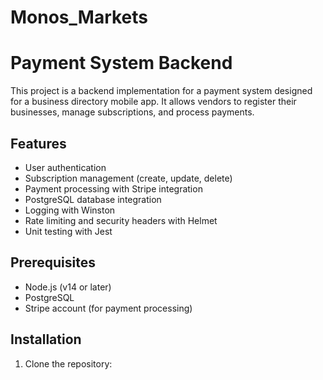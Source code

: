 # Monos_Markets
# Payment System Backend

This project is a backend implementation for a payment system designed for a business directory mobile app. It allows vendors to register their businesses, manage subscriptions, and process payments.

## Features

- User authentication
- Subscription management (create, update, delete)
- Payment processing with Stripe integration
- PostgreSQL database integration
- Logging with Winston
- Rate limiting and security headers with Helmet
- Unit testing with Jest

## Prerequisites

- Node.js (v14 or later)
- PostgreSQL
- Stripe account (for payment processing)

## Installation

1. Clone the repository:

